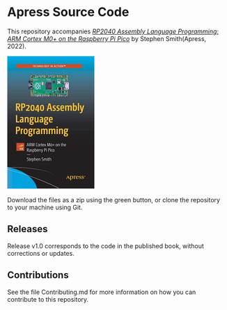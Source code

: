 # Apress Source Code

This repository accompanies [*RP2040 Assembly Language Programming: ARM Cortex M0+ on the Raspberry Pi Pico*](https://www.link.springer.com/book/10.1007/9781484277522) by Stephen Smith(Apress, 2022).

[comment]: #cover
![Cover image](9781484277522.JPG)

Download the files as a zip using the green button, or clone the repository to your machine using Git.

## Releases

Release v1.0 corresponds to the code in the published book, without corrections or updates.

## Contributions

See the file Contributing.md for more information on how you can contribute to this repository.